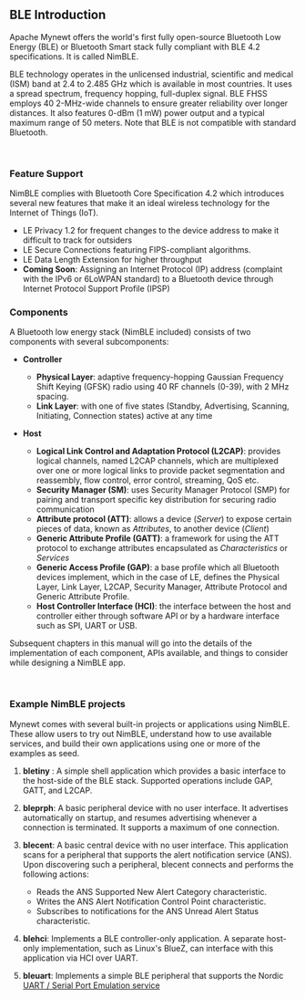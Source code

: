 ## BLE Introduction

Apache Mynewt offers the world's first fully open-source Bluetooth Low Energy (BLE) or Bluetooth Smart stack fully compliant with BLE 4.2 specifications. It is called NimBLE. 

BLE technology operates in the unlicensed industrial, scientific and medical (ISM) band at 2.4 to 2.485 GHz which is available in most countries. It uses a spread spectrum, frequency hopping, full-duplex signal. BLE FHSS employs 40 2-MHz-wide channels to ensure greater reliability over longer distances. It also features 0-dBm (1 mW) power output and a typical maximum range of 50 meters. Note that BLE is not compatible with standard Bluetooth.

<br>

### Feature Support

NimBLE complies with Bluetooth Core Specification 4.2 which introduces several new features that make it an ideal wireless technology for the Internet of Things (IoT).

* LE Privacy 1.2 for frequent changes to the device address to make it difficult to track for outsiders
* LE Secure Connections featuring FIPS-compliant algorithms.
* LE Data Length Extension for higher throughput
* **Coming Soon**: Assigning an Internet Protocol (IP) address (complaint with the IPv6 or 6LoWPAN standard) to a Bluetooth device through Internet Protocol Support Profile (IPSP)

### Components

A Bluetooth low energy stack (NimBLE included) consists of two components with several subcomponents:

* **Controller**
    * **Physical Layer**: adaptive frequency-hopping Gaussian Frequency Shift Keying (GFSK) radio using 40 RF channels (0-39), with 2 MHz spacing.
    * **Link Layer**: with one of five states (Standby, Advertising, Scanning, Initiating, Connection states) active at any time
    
* **Host**
    * **Logical Link Control and Adaptation Protocol (L2CAP)**: provides logical channels, named L2CAP channels, which are multiplexed over one or more logical links to provide packet segmentation and reassembly, flow control, error control, streaming, QoS etc. 
    * **Security Manager (SM)**: uses Security Manager Protocol (SMP) for pairing and transport specific key distribution for securing radio communication 
    * **Attribute protocol (ATT)**: allows a device (*Server*) to expose certain pieces of data, known as *Attributes*, to another device (*Client*)
    * **Generic Attribute Profile (GATT)**: a framework for using the ATT protocol to exchange attributes encapsulated as *Characteristics* or *Services* 
    * **Generic Access Profile (GAP)**: a base profile which all Bluetooth devices implement, which in the case of LE, defines the Physical Layer, Link Layer, L2CAP, Security Manager, Attribute Protocol and Generic Attribute Profile. 
    * **Host Controller Interface (HCI)**: the interface between the host and controller either through software API or by a hardware interface such as SPI, UART or USB.
    
Subsequent chapters in this manual will go into the details of the implementation of each component, APIs available, and things to consider while designing a NimBLE app.

<br>

### Example NimBLE projects

Mynewt comes with several built-in projects or applications using NimBLE. These allow users to try out NimBLE, understand how to use available services, and build their own applications using one or more of the examples as seed.

1. **bletiny** : A simple shell application which provides a basic interface to the host-side of the BLE stack. Supported operations include GAP, GATT, and L2CAP.

2. **bleprph**: A basic peripheral device with no user interface. It advertises automatically on startup, and resumes advertising whenever a connection is terminated. It supports a maximum of one connection.

3. **blecent**: A basic central device with no user interface.  This application scans for a peripheral that supports the alert notification service (ANS).  Upon discovering such a peripheral, blecent connects and performs the following actions:

    * Reads the ANS Supported New Alert Category characteristic.
    * Writes the ANS Alert Notification Control Point characteristic.
    * Subscribes to notifications for the ANS Unread Alert Status characteristic.


4. **blehci**: Implements a BLE controller-only application.  A separate host-only implementation, such as Linux's BlueZ, can interface with this application via HCI over UART.

5. **bleuart**:  Implements a simple BLE peripheral that supports the Nordic
[UART / Serial Port Emulation service](https://developer.nordicsemi.com/nRF5_SDK/nRF51_SDK_v8.x.x/doc/8.0.0/s110/html/a00072.html)

<br>
